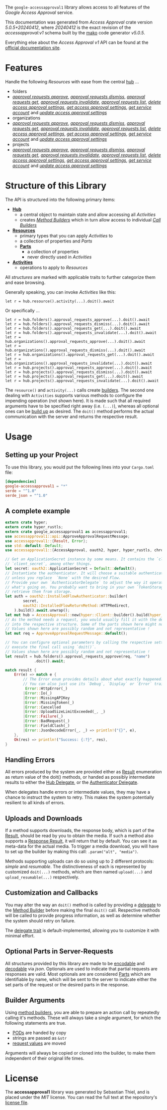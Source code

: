 <!---
DO NOT EDIT !
This file was generated automatically from 'src/generator/templates/api/README.md.mako'
DO NOT EDIT !
-->
The `google-accessapproval1` library allows access to all features of the *Google Access Approval* service.

This documentation was generated from *Access Approval* crate version *5.0.5+20240412*, where *20240412* is the exact revision of the *accessapproval:v1* schema built by the [mako](http://www.makotemplates.org/) code generator *v5.0.5*.

Everything else about the *Access Approval* *v1* API can be found at the
[official documentation site](https://cloud.google.com/assured-workloads/access-approval/docs).
# Features

Handle the following *Resources* with ease from the central [hub](https://docs.rs/google-accessapproval1/5.0.5+20240412/google_accessapproval1/AccessApproval) ... 

* folders
 * [*approval requests approve*](https://docs.rs/google-accessapproval1/5.0.5+20240412/google_accessapproval1/api::FolderApprovalRequestApproveCall), [*approval requests dismiss*](https://docs.rs/google-accessapproval1/5.0.5+20240412/google_accessapproval1/api::FolderApprovalRequestDismisCall), [*approval requests get*](https://docs.rs/google-accessapproval1/5.0.5+20240412/google_accessapproval1/api::FolderApprovalRequestGetCall), [*approval requests invalidate*](https://docs.rs/google-accessapproval1/5.0.5+20240412/google_accessapproval1/api::FolderApprovalRequestInvalidateCall), [*approval requests list*](https://docs.rs/google-accessapproval1/5.0.5+20240412/google_accessapproval1/api::FolderApprovalRequestListCall), [*delete access approval settings*](https://docs.rs/google-accessapproval1/5.0.5+20240412/google_accessapproval1/api::FolderDeleteAccessApprovalSettingCall), [*get access approval settings*](https://docs.rs/google-accessapproval1/5.0.5+20240412/google_accessapproval1/api::FolderGetAccessApprovalSettingCall), [*get service account*](https://docs.rs/google-accessapproval1/5.0.5+20240412/google_accessapproval1/api::FolderGetServiceAccountCall) and [*update access approval settings*](https://docs.rs/google-accessapproval1/5.0.5+20240412/google_accessapproval1/api::FolderUpdateAccessApprovalSettingCall)
* organizations
 * [*approval requests approve*](https://docs.rs/google-accessapproval1/5.0.5+20240412/google_accessapproval1/api::OrganizationApprovalRequestApproveCall), [*approval requests dismiss*](https://docs.rs/google-accessapproval1/5.0.5+20240412/google_accessapproval1/api::OrganizationApprovalRequestDismisCall), [*approval requests get*](https://docs.rs/google-accessapproval1/5.0.5+20240412/google_accessapproval1/api::OrganizationApprovalRequestGetCall), [*approval requests invalidate*](https://docs.rs/google-accessapproval1/5.0.5+20240412/google_accessapproval1/api::OrganizationApprovalRequestInvalidateCall), [*approval requests list*](https://docs.rs/google-accessapproval1/5.0.5+20240412/google_accessapproval1/api::OrganizationApprovalRequestListCall), [*delete access approval settings*](https://docs.rs/google-accessapproval1/5.0.5+20240412/google_accessapproval1/api::OrganizationDeleteAccessApprovalSettingCall), [*get access approval settings*](https://docs.rs/google-accessapproval1/5.0.5+20240412/google_accessapproval1/api::OrganizationGetAccessApprovalSettingCall), [*get service account*](https://docs.rs/google-accessapproval1/5.0.5+20240412/google_accessapproval1/api::OrganizationGetServiceAccountCall) and [*update access approval settings*](https://docs.rs/google-accessapproval1/5.0.5+20240412/google_accessapproval1/api::OrganizationUpdateAccessApprovalSettingCall)
* projects
 * [*approval requests approve*](https://docs.rs/google-accessapproval1/5.0.5+20240412/google_accessapproval1/api::ProjectApprovalRequestApproveCall), [*approval requests dismiss*](https://docs.rs/google-accessapproval1/5.0.5+20240412/google_accessapproval1/api::ProjectApprovalRequestDismisCall), [*approval requests get*](https://docs.rs/google-accessapproval1/5.0.5+20240412/google_accessapproval1/api::ProjectApprovalRequestGetCall), [*approval requests invalidate*](https://docs.rs/google-accessapproval1/5.0.5+20240412/google_accessapproval1/api::ProjectApprovalRequestInvalidateCall), [*approval requests list*](https://docs.rs/google-accessapproval1/5.0.5+20240412/google_accessapproval1/api::ProjectApprovalRequestListCall), [*delete access approval settings*](https://docs.rs/google-accessapproval1/5.0.5+20240412/google_accessapproval1/api::ProjectDeleteAccessApprovalSettingCall), [*get access approval settings*](https://docs.rs/google-accessapproval1/5.0.5+20240412/google_accessapproval1/api::ProjectGetAccessApprovalSettingCall), [*get service account*](https://docs.rs/google-accessapproval1/5.0.5+20240412/google_accessapproval1/api::ProjectGetServiceAccountCall) and [*update access approval settings*](https://docs.rs/google-accessapproval1/5.0.5+20240412/google_accessapproval1/api::ProjectUpdateAccessApprovalSettingCall)




# Structure of this Library

The API is structured into the following primary items:

* **[Hub](https://docs.rs/google-accessapproval1/5.0.5+20240412/google_accessapproval1/AccessApproval)**
    * a central object to maintain state and allow accessing all *Activities*
    * creates [*Method Builders*](https://docs.rs/google-accessapproval1/5.0.5+20240412/google_accessapproval1/client::MethodsBuilder) which in turn
      allow access to individual [*Call Builders*](https://docs.rs/google-accessapproval1/5.0.5+20240412/google_accessapproval1/client::CallBuilder)
* **[Resources](https://docs.rs/google-accessapproval1/5.0.5+20240412/google_accessapproval1/client::Resource)**
    * primary types that you can apply *Activities* to
    * a collection of properties and *Parts*
    * **[Parts](https://docs.rs/google-accessapproval1/5.0.5+20240412/google_accessapproval1/client::Part)**
        * a collection of properties
        * never directly used in *Activities*
* **[Activities](https://docs.rs/google-accessapproval1/5.0.5+20240412/google_accessapproval1/client::CallBuilder)**
    * operations to apply to *Resources*

All *structures* are marked with applicable traits to further categorize them and ease browsing.

Generally speaking, you can invoke *Activities* like this:

```Rust,ignore
let r = hub.resource().activity(...).doit().await
```

Or specifically ...

```ignore
let r = hub.folders().approval_requests_approve(...).doit().await
let r = hub.folders().approval_requests_dismiss(...).doit().await
let r = hub.folders().approval_requests_get(...).doit().await
let r = hub.folders().approval_requests_invalidate(...).doit().await
let r = hub.organizations().approval_requests_approve(...).doit().await
let r = hub.organizations().approval_requests_dismiss(...).doit().await
let r = hub.organizations().approval_requests_get(...).doit().await
let r = hub.organizations().approval_requests_invalidate(...).doit().await
let r = hub.projects().approval_requests_approve(...).doit().await
let r = hub.projects().approval_requests_dismiss(...).doit().await
let r = hub.projects().approval_requests_get(...).doit().await
let r = hub.projects().approval_requests_invalidate(...).doit().await
```

The `resource()` and `activity(...)` calls create [builders][builder-pattern]. The second one dealing with `Activities` 
supports various methods to configure the impending operation (not shown here). It is made such that all required arguments have to be 
specified right away (i.e. `(...)`), whereas all optional ones can be [build up][builder-pattern] as desired.
The `doit()` method performs the actual communication with the server and returns the respective result.

# Usage

## Setting up your Project

To use this library, you would put the following lines into your `Cargo.toml` file:

```toml
[dependencies]
google-accessapproval1 = "*"
serde = "^1.0"
serde_json = "^1.0"
```

## A complete example

```Rust
extern crate hyper;
extern crate hyper_rustls;
extern crate google_accessapproval1 as accessapproval1;
use accessapproval1::api::ApproveApprovalRequestMessage;
use accessapproval1::{Result, Error};
use std::default::Default;
use accessapproval1::{AccessApproval, oauth2, hyper, hyper_rustls, chrono, FieldMask};

// Get an ApplicationSecret instance by some means. It contains the `client_id` and 
// `client_secret`, among other things.
let secret: oauth2::ApplicationSecret = Default::default();
// Instantiate the authenticator. It will choose a suitable authentication flow for you, 
// unless you replace  `None` with the desired Flow.
// Provide your own `AuthenticatorDelegate` to adjust the way it operates and get feedback about 
// what's going on. You probably want to bring in your own `TokenStorage` to persist tokens and
// retrieve them from storage.
let auth = oauth2::InstalledFlowAuthenticator::builder(
        secret,
        oauth2::InstalledFlowReturnMethod::HTTPRedirect,
    ).build().await.unwrap();
let mut hub = AccessApproval::new(hyper::Client::builder().build(hyper_rustls::HttpsConnectorBuilder::new().with_native_roots().unwrap().https_or_http().enable_http1().build()), auth);
// As the method needs a request, you would usually fill it with the desired information
// into the respective structure. Some of the parts shown here might not be applicable !
// Values shown here are possibly random and not representative !
let mut req = ApproveApprovalRequestMessage::default();

// You can configure optional parameters by calling the respective setters at will, and
// execute the final call using `doit()`.
// Values shown here are possibly random and not representative !
let result = hub.folders().approval_requests_approve(req, "name")
             .doit().await;

match result {
    Err(e) => match e {
        // The Error enum provides details about what exactly happened.
        // You can also just use its `Debug`, `Display` or `Error` traits
         Error::HttpError(_)
        |Error::Io(_)
        |Error::MissingAPIKey
        |Error::MissingToken(_)
        |Error::Cancelled
        |Error::UploadSizeLimitExceeded(_, _)
        |Error::Failure(_)
        |Error::BadRequest(_)
        |Error::FieldClash(_)
        |Error::JsonDecodeError(_, _) => println!("{}", e),
    },
    Ok(res) => println!("Success: {:?}", res),
}

```
## Handling Errors

All errors produced by the system are provided either as [Result](https://docs.rs/google-accessapproval1/5.0.5+20240412/google_accessapproval1/client::Result) enumeration as return value of
the doit() methods, or handed as possibly intermediate results to either the 
[Hub Delegate](https://docs.rs/google-accessapproval1/5.0.5+20240412/google_accessapproval1/client::Delegate), or the [Authenticator Delegate](https://docs.rs/yup-oauth2/*/yup_oauth2/trait.AuthenticatorDelegate.html).

When delegates handle errors or intermediate values, they may have a chance to instruct the system to retry. This 
makes the system potentially resilient to all kinds of errors.

## Uploads and Downloads
If a method supports downloads, the response body, which is part of the [Result](https://docs.rs/google-accessapproval1/5.0.5+20240412/google_accessapproval1/client::Result), should be
read by you to obtain the media.
If such a method also supports a [Response Result](https://docs.rs/google-accessapproval1/5.0.5+20240412/google_accessapproval1/client::ResponseResult), it will return that by default.
You can see it as meta-data for the actual media. To trigger a media download, you will have to set up the builder by making
this call: `.param("alt", "media")`.

Methods supporting uploads can do so using up to 2 different protocols: 
*simple* and *resumable*. The distinctiveness of each is represented by customized 
`doit(...)` methods, which are then named `upload(...)` and `upload_resumable(...)` respectively.

## Customization and Callbacks

You may alter the way an `doit()` method is called by providing a [delegate](https://docs.rs/google-accessapproval1/5.0.5+20240412/google_accessapproval1/client::Delegate) to the 
[Method Builder](https://docs.rs/google-accessapproval1/5.0.5+20240412/google_accessapproval1/client::CallBuilder) before making the final `doit()` call. 
Respective methods will be called to provide progress information, as well as determine whether the system should 
retry on failure.

The [delegate trait](https://docs.rs/google-accessapproval1/5.0.5+20240412/google_accessapproval1/client::Delegate) is default-implemented, allowing you to customize it with minimal effort.

## Optional Parts in Server-Requests

All structures provided by this library are made to be [encodable](https://docs.rs/google-accessapproval1/5.0.5+20240412/google_accessapproval1/client::RequestValue) and 
[decodable](https://docs.rs/google-accessapproval1/5.0.5+20240412/google_accessapproval1/client::ResponseResult) via *json*. Optionals are used to indicate that partial requests are responses 
are valid.
Most optionals are are considered [Parts](https://docs.rs/google-accessapproval1/5.0.5+20240412/google_accessapproval1/client::Part) which are identifiable by name, which will be sent to 
the server to indicate either the set parts of the request or the desired parts in the response.

## Builder Arguments

Using [method builders](https://docs.rs/google-accessapproval1/5.0.5+20240412/google_accessapproval1/client::CallBuilder), you are able to prepare an action call by repeatedly calling it's methods.
These will always take a single argument, for which the following statements are true.

* [PODs][wiki-pod] are handed by copy
* strings are passed as `&str`
* [request values](https://docs.rs/google-accessapproval1/5.0.5+20240412/google_accessapproval1/client::RequestValue) are moved

Arguments will always be copied or cloned into the builder, to make them independent of their original life times.

[wiki-pod]: http://en.wikipedia.org/wiki/Plain_old_data_structure
[builder-pattern]: http://en.wikipedia.org/wiki/Builder_pattern
[google-go-api]: https://github.com/google/google-api-go-client

# License
The **accessapproval1** library was generated by Sebastian Thiel, and is placed 
under the *MIT* license.
You can read the full text at the repository's [license file][repo-license].

[repo-license]: https://github.com/Byron/google-apis-rsblob/main/LICENSE.md

